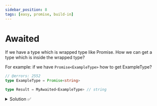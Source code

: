 ```yaml
---
sidebar_position: 8
tags: [easy, promise, build-in]
---
```


# Awaited

If we have a type which is wrapped type like Promise. How we can get a type which is inside the wrapped type?

For example: if we have `Promise<ExampleType>` how to get ExampleType?

```ts twoslash
// @errors: 2552
type ExampleType = Promise<string>

type Result = MyAwaited<ExampleType> // string
```

<details>
  <summary>Solution ✅</summary>

```ts twoslash {4}
type ExampleType = Promise<string>
type AnotherType = Promise<Promise<string>>

type MyAwaited<T> = T extends Promise<infer Inner> ? MyAwaited<Inner> : never

type Result = Awaited<ExampleType> // string
type NewResult = Awaited<AnotherType> // string
```
</details>
